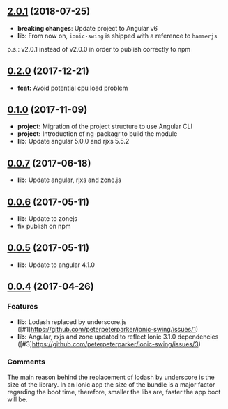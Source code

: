 <a name="2.0.1"></a>
## [2.0.1](https://github.com/peterpeterparker/ionic-swing/compare/v0.2.0...v2.0.1) (2018-07-25)
* **breaking changes**: Update project to Angular v6
* **lib**: From now on, `ionic-swing` is shipped with a reference to `hammerjs`

p.s.: v2.0.1 instead of v2.0.0 in order to publish correctly to npm

<a name="0.2.0"></a>
## [0.2.0](https://github.com/peterpeterparker/ionic-swing/compare/v0.0.10...v0.2.0) (2017-12-21)
* **feat:** Avoid potential cpu load problem

<a name="0.1.0"></a>
## [0.1.0](https://github.com/peterpeterparker/ionic-swing/compare/v0.0.10...v0.1.0) (2017-11-09)
* **project:** Migration of the project structure to use Angular CLI
* **project:** Introduction of ng-packagr to build the module
* **lib:** Update angular 5.0.0 and rjxs 5.5.2

<a name="0.0.7"></a>
## [0.0.7](https://github.com/peterpeterparker/ionic-swing/compare/v0.0.6...v0.0.10) (2017-06-18)
* **lib:** Update angular, rjxs and zone.js

<a name="0.0.6"></a>
## [0.0.6](https://github.com/peterpeterparker/ionic-swing/compare/v0.0.5...v0.0.6) (2017-05-11)
* **lib:** Update to zonejs
* fix publish on npm

<a name="0.0.5"></a>
## [0.0.5](https://github.com/peterpeterparker/ionic-swing/compare/v0.0.4...v0.0.5) (2017-05-11)
* **lib:** Update to angular 4.1.0

<a name="0.0.4"></a>
## [0.0.4](https://github.com/peterpeterparker/ionic-swing/compare/v0.0.3...v0.0.4) (2017-04-26)

### Features

* **lib:** Lodash replaced by underscore.js ([#1]https://github.com/peterpeterparker/ionic-swing/issues/1)
* **lib:** Angular, rxjs and zone updated to reflect Ionic 3.1.0 dependencies ([#3]https://github.com/peterpeterparker/ionic-swing/issues/3)

### Comments

The main reason behind the replacement of lodash by underscore is the size of the library. In an Ionic app the size of the bundle is a major factor regarding the boot time, therefore, smaller the libs are, faster the app boot will be.
